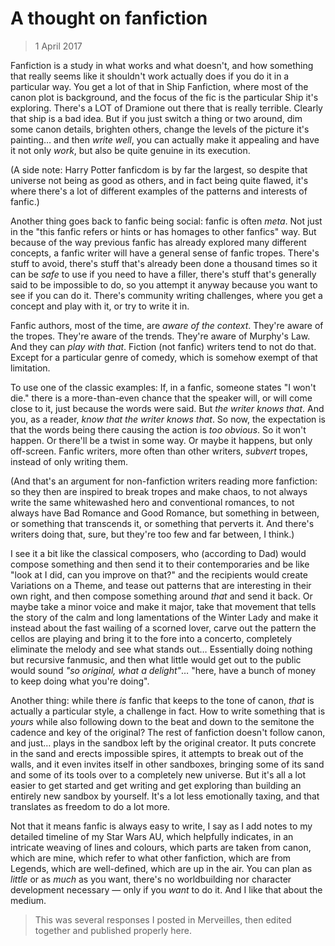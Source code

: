 # A thought on fanfiction

> 1 April 2017

Fanfiction is a study in what works and what doesn't, and how something that
really seems like it shouldn't work actually does if you do it in a particular
way. You get a lot of that in Ship Fanfiction, where most of the canon plot is
background, and the focus of the fic is the particular Ship it's exploring.
There's a LOT of Dramione out there that is really terrible. Clearly that ship
is a bad idea. But if you just switch a thing or two around, dim some canon
details, brighten others, change the levels of the picture it's painting… and
then _write well_, you can actually make it appealing and have it not only
_work_, but also be quite genuine in its execution.

(A side note: Harry Potter fanficdom is by far the largest, so despite that
universe not being as good as others, and in fact being quite flawed, it's
where there's a lot of different examples of the patterns and interests of
fanfic.)

Another thing goes back to fanfic being social: fanfic is often _meta_. Not
just in the "this fanfic refers or hints or has homages to other fanfics" way.
But because of the way previous fanfic has already explored many different
concepts, a fanfic writer will have a general sense of fanfic tropes. There's
stuff to avoid, there's stuff that's already been done a thousand times so it
can be _safe_ to use if you need to have a filler, there's stuff that's
generally said to be impossible to do, so you attempt it anyway because you
want to see if you can do it. There's community writing challenges, where you
get a concept and play with it, or try to write it in.

Fanfic authors, most of the time, are _aware of the context_. They're aware of
the tropes. They're aware of the trends. They're aware of Murphy's Law. And
they can _play with that_. Fiction (not fanfic) writers tend to not do that.
Except for a particular genre of comedy, which is somehow exempt of that
limitation.

To use one of the classic examples: If, in a fanfic, someone states "I won't
die." there is a more-than-even chance that the speaker will, or will come
close to it, just because the words were said. But _the writer knows that_. And
you, as a reader, _know that the writer knows that_. So now, the expectation is
that the words being there causing the action is _too obvious_. So it won't
happen. Or there'll be a twist in some way. Or maybe it happens, but only
off-screen. Fanfic writers, more often than other writers, _subvert_ tropes,
instead of only writing them.

(And that's an argument for non-fanfiction writers reading more fanfiction: so
they then are inspired to break tropes and make chaos, to not always write the
same whitewashed hero and conventional romances, to not always have Bad Romance
and Good Romance, but something in between, or something that transcends it, or
something that perverts it. And there's writers doing that, sure, but they're
too few and far between, I think.)

I see it a bit like the classical composers, who (according to Dad) would
compose something and then send it to their contemporaries and be like "look at
I did, can you improve on that?" and the recipients would create Variations on
a Theme, and tease out patterns that are interesting in their own right, and
then compose something around _that_ and send it back. Or maybe take a minor
voice and make it major, take that movement that tells the story of the calm
and long lamentations of the Winter Lady and make it instead about the fast
wailing of a scorned lover, carve out the pattern the cellos are playing and
bring it to the fore into a concerto, completely eliminate the melody and see
what stands out… Essentially doing nothing but recursive fanmusic, and then
what little would get out to the public would sound _"so original, what a
delight"_… "here, have a bunch of money to keep doing what you're doing".

Another thing: while there _is_ fanfic that keeps to the tone of canon, _that_
is actually a particular style, a challenge in fact. How to write something
that is _yours_ while also following down to the beat and down to the semitone
the cadence and key of the original? The rest of fanfiction doesn't follow
canon, and just… plays in the sandbox left by the original creator. It puts
concrete in the sand and erects impossible spires, it attempts to break out of
the walls, and it even invites itself in other sandboxes, bringing some of its
sand and some of its tools over to a completely new universe. But it's all a
lot easier to get started and get writing and get exploring than building an
entirely new sandbox by yourself. It's a lot less emotionally taxing, and that
translates as freedom to do a lot more.

Not that it means fanfic is always easy to write, I say as I add notes to my
detailed timeline of my Star Wars AU, which helpfully indicates, in an
intricate weaving of lines and colours, which parts are taken from canon, which
are mine, which refer to what other fanfiction, which are from Legends, which
are well-defined, which are up in the air. You can plan as _little_ or as
_much_ as you want, there's no worldbuilding nor character development
necessary — only if you _want_ to do it. And I like that about the medium.

> This was several responses I posted in Merveilles, then edited together
> and published properly here.

